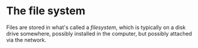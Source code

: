 # The file system

Files are stored in what's called a _filesystem_, which is typically on a disk
drive somewhere, possibly installed in the computer, but possibly attached via
the network.
